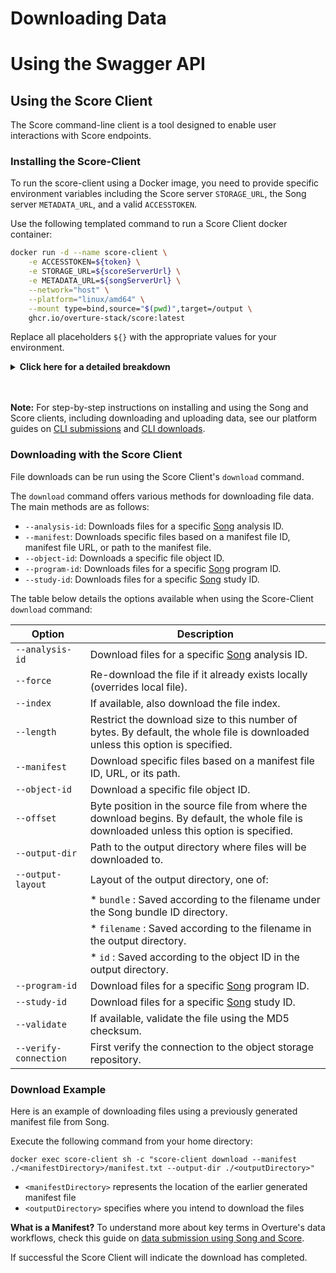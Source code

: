 # Downloading Data

# Using the Swagger API

## Using the Score Client

The Score command-line client is a tool designed to enable user interactions with Score endpoints.

### Installing the Score-Client

To run the score-client using a Docker image, you need to provide specific environment variables including the Score server `STORAGE_URL`, the Song server `METADATA_URL`, and a valid `ACCESSTOKEN`.

Use the following templated command to run a Score Client docker container:

```bash
docker run -d --name score-client \
    -e ACCESSTOKEN=${token} \
    -e STORAGE_URL=${scoreServerUrl} \
    -e METADATA_URL=${songServerUrl} \
    --network="host" \
    --platform="linux/amd64" \
    --mount type=bind,source="$(pwd)",target=/output \
    ghcr.io/overture-stack/score:latest
```

Replace all placeholders `${}` with the appropriate values for your environment.

<details>

  <summary><b>Click here for a detailed breakdown</b></summary>

<br></br>

  - `-d` runs the container in detached mode, meaning it runs in the background and does not receive input or display output in the terminal.


  - `-e ACCESSTOKEN=${token}` will be the access token supplied by the platform's authorization and authentication service. For Overture, this will be Ego or Keycloak. API keys can be generated by users by logging into the front-end stage UI and navigating to their profile page.


  - `-e STORAGE_URL=${scoreServerUrl}` is the URL for the Score server that the Score-Client will interact with.


  - `-e METADATA_URL=${songServerUrl}` is the URL for the Song server that the Score-Client will interact with.


  - `--network="host"` uses the host network stack inside the container, bypassing the usual network isolation. This means the container shares the network namespace with the host machine.


  - `--platform="linux/amd64"` specifies the platform the container should emulate. In this case, it's set to linux/amd64, indicating the container is intended to run on a Linux system with an AMD64 architecture.


  - `--mount type=bind,source="$(pwd)",target=/output` mounts a directory of choice and its contents (volume) from the host machine to the container. Any changes made to the files in this directory will be reflected in both locations.

---

</details>
<br></br>


**Note:** For step-by-step instructions on installing and using the Song and Score clients, including downloading and uploading data, see our platform guides on [CLI submissions](https://www.overture.bio/documentation/guides/submission/clientsubmission/) and [CLI downloads](https://www.overture.bio/documentation/guides/download/clientdownload/).

### Downloading with the Score Client

File downloads can be run using the Score Client's `download` command.

The `download` command offers various methods for downloading file data. The main methods are as follows:

- `--analysis-id`: Downloads files for a specific <a href="/documentation/song" target="_blank" rel="noopener noreferrer">Song</a> analysis ID. 
- `--manifest`: Downloads specific files based on a manifest file ID, manifest file URL, or path to the manifest file.
- `--object-id`: Downloads a specific file object ID.
- `--program-id`: Downloads files for a specific <a href="/documentation/song" target="_blank" rel="noopener noreferrer">Song</a> program ID.
- `--study-id`: Downloads files for a specific <a href="/documentation/song" target="_blank" rel="noopener noreferrer">Song</a> study ID.

The table below details the options available when using the Score-Client `download` command:

| Option | Description |
| -------| ------------|
| `--analysis-id` | Download files for a specific <a href="/documentation/song" target="_blank" rel="noopener noreferrer">Song</a> analysis ID. |
| `--force` | Re-download the file if it already exists locally (overrides local file). |
| `--index` | If available, also download the file index. |
| `--length` | Restrict the download size to this number of bytes. By default, the whole file is downloaded unless this option is specified. |
| `--manifest` | Download specific files based on a manifest file ID, URL, or its path. |
| `--object-id` | Download a specific file object ID. |
| `--offset` | Byte position in the source file from where the download begins. By default, the whole file is downloaded unless this option is specified. |
| `--output-dir` | Path to the output directory where files will be downloaded to. |
| `--output-layout` | Layout of the output directory, one of: |
| | * `bundle` : Saved according to the filename under the Song bundle ID directory. |
| | * `filename` : Saved according to the filename in the output directory. |
| | * `id` : Saved according to the object ID in the output directory. |
| `--program-id` | Download files for a specific <a href="/documentation/song" target="_blank" rel="noopener noreferrer">Song</a> program ID. |
| `--study-id` | Download files for a specific <a href="/documentation/song" target="_blank" rel="noopener noreferrer">Song</a> study ID. |
| `--validate` | If available, validate the file using the MD5 checksum. |
| `--verify-connection` | First verify the connection to the object storage repository. |

### Download Example

Here is an example of downloading files using a previously generated manifest file from Song.

Execute the following command from your home directory:

```shell
docker exec score-client sh -c "score-client download --manifest ./<manifestDirectory>/manifest.txt --output-dir ./<outputDirectory>"
```

-  `<manifestDirectory>` represents the location of the earlier generated manifest file
- `<outputDirectory>` specifies where you intend to download the files

**What is a Manifest?** To understand more about key terms in Overture's data workflows, check this guide on [data submission using Song and Score](../../02-Song/03-Usage/01-submitting-data.md).


If successful the Score Client will indicate the download has completed.
